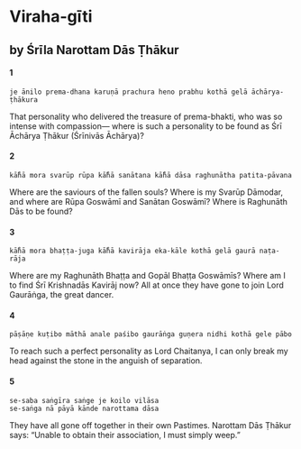 # Viraha-gīti

## by Śrīla Narottam Dās Ṭhākur

#### 1

    je ānilo prema-dhana karuṇā prachura heno prabhu kothā gelā āchārya-ṭhākura

That personality who delivered the treasure of prema-bhakti, who was so intense with compassion— where is such a personality to be found as Śrī Āchārya Ṭhākur (Śrīnivās Āchārya)?

#### 2

    kā̐hā mora svarūp rūpa kā̐hā sanātana kā̐hā dāsa raghunātha patita-pāvana

Where are the saviours of the fallen souls? Where is my Svarūp Dāmodar, and where are Rūpa Goswāmī and Sanātan Goswāmī? Where is Raghunāth Dās to be found?

#### 3

    kā̐hā mora bhaṭṭa-juga kā̐hā kavirāja eka-kāle kothā gelā gaurā naṭa-rāja

Where are my Raghunāth Bhaṭṭa and Gopāl Bhaṭṭa Goswāmīs? Where am I to find Śrī Krishnadās Kavirāj now? All at once they have gone to join Lord Gaurāṅga, the great dancer.

#### 4

    pāṣāṇe kuṭibo māthā anale paśibo gaurāṅga guṇera nidhi kothā gele pābo

To reach such a perfect personality as Lord Chaitanya, I can only break my head against the stone in the anguish of separation.

#### 5

    se-saba saṅgīra saṅge je koilo vilāsa
    se-saṅga nā pāyā kānde narottama dāsa

They have all gone off together in their own Pastimes. Narottam Dās Ṭhākur says: “Unable to obtain their association, I must simply weep.”

